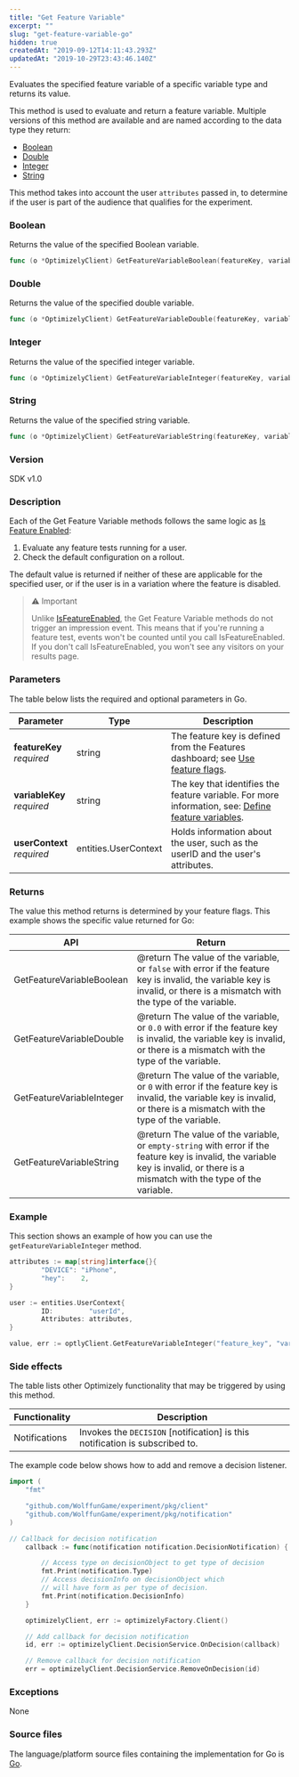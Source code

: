 ```yaml
---
title: "Get Feature Variable"
excerpt: ""
slug: "get-feature-variable-go"
hidden: true
createdAt: "2019-09-12T14:11:43.293Z"
updatedAt: "2019-10-29T23:43:46.140Z"
---
```

Evaluates the specified feature variable of a specific variable type and returns its value.  

This method is used to evaluate and return a feature variable. Multiple versions of this method are available and are named according to the data type they return:
  * [Boolean](#section-boolean)
  * [Double](#section-double)
  * [Integer](#section-integer)
  * [String](#section-string)

This method takes into account the user `attributes` passed in, to determine if the user is part of the audience that qualifies for the experiment.

### Boolean

Returns the value of the specified Boolean variable.
```go
func (o *OptimizelyClient) GetFeatureVariableBoolean(featureKey, variableKey string, userContext entities.UserContext) (value bool, err error)

```

### Double

Returns the value of the specified double variable.
```go
func (o *OptimizelyClient) GetFeatureVariableDouble(featureKey, variableKey string, userContext entities.UserContext) (value float64, err error)

```

### Integer

Returns the value of the specified integer variable.
```go
func (o *OptimizelyClient) GetFeatureVariableInteger(featureKey, variableKey string, userContext entities.UserContext) (value int, err error)

```

### String

Returns the value of the specified string variable.
```go
func (o *OptimizelyClient) GetFeatureVariableString(featureKey, variableKey string, userContext entities.UserContext) (value string, err error)

```

### Version
SDK v1.0

### Description
Each of the Get Feature Variable methods follows the same logic as [Is Feature Enabled](doc:is-feature-enabled-go):
1. Evaluate any feature tests running for a user.
2. Check the default configuration on a rollout.

The default value is returned if neither of these are applicable for the specified user, or if the user is in a variation where the feature is disabled.

>⚠️ Important
>
> Unlike [IsFeatureEnabled](doc:is-feature-enabled-go), the Get Feature Variable methods do not trigger an impression event. This means that if you're running a feature test, events won't be counted until you call IsFeatureEnabled. If you don't call IsFeatureEnabled, you won't see any visitors on your results page.

### Parameters
The table below lists the required and optional parameters in Go.

| Parameter                      | Type                 | Description                                                                                                                        |
|--------------------------------|----------------------|------------------------------------------------------------------------------------------------------------------------------------|
| **featureKey**<br/>*required*  | string               | The feature key is defined from the Features dashboard; see [Use feature flags](doc:use-feature-flags).                            |
| **variableKey**<br/>*required* | string               | The key that identifies the feature variable. For more information, see: [Define feature variables](doc:define-feature-variables). |
| **userContext**<br/>*required* | entities.UserContext | Holds information about the user, such as the userID and the user's attributes.                                                    |

### Returns
The value this method returns is determined by your feature flags. This example shows the specific value returned for Go:

| API                       | Return                                                                                                                                                                            |
|---------------------------|-----------------------------------------------------------------------------------------------------------------------------------------------------------------------------------|
| GetFeatureVariableBoolean | @return The value of the variable, or `false` with error if the feature key is invalid, the variable key is invalid, or there is a mismatch with the type of the variable.        |
| GetFeatureVariableDouble  | @return The value of the variable, or `0.0` with error if the feature key is invalid, the variable key is invalid, or there is a mismatch with the type of the variable.          |
| GetFeatureVariableInteger | @return The value of the variable, or `0` with error if the feature key is invalid, the variable key is invalid, or there is a mismatch with the type of the variable.            |
| GetFeatureVariableString  | @return The value of the variable, or `empty-string` with error if the feature key is invalid, the variable key is invalid, or there is a mismatch with the type of the variable. |

### Example
This section shows an example of how you can use the `getFeatureVariableInteger` method.

```go
attributes := map[string]interface{}{
        "DEVICE": "iPhone",
        "hey":    2,
}

user := entities.UserContext{
        ID:         "userId",
        Attributes: attributes,
}

value, err := optlyClient.GetFeatureVariableInteger("feature_key", "variable_key", user)

```

### Side effects
The table lists other Optimizely functionality that may be triggered by using this method.

| Functionality | Description                                                                  |
|---------------|------------------------------------------------------------------------------|
| Notifications | Invokes the `DECISION` [notification] is this notification is subscribed to. |

The example code below shows how to add and remove a decision listener.
```go
import (
	"fmt"

	"github.com/WolffunGame/experiment/pkg/client"
	"github.com/WolffunGame/experiment/pkg/notification"
)

// Callback for decision notification
	callback := func(notification notification.DecisionNotification) {

		// Access type on decisionObject to get type of decision
		fmt.Print(notification.Type)
		// Access decisionInfo on decisionObject which
		// will have form as per type of decision.
		fmt.Print(notification.DecisionInfo)
	}

	optimizelyClient, err := optimizelyFactory.Client()

	// Add callback for decision notification
	id, err := optimizelyClient.DecisionService.OnDecision(callback)

	// Remove callback for decision notification
	err = optimizelyClient.DecisionService.RemoveOnDecision(id)
```

### Exceptions
None

### Source files
The language/platform source files containing the implementation for Go is [Go](https://github.com/WolffunGame/experiment/blob/master/pkg/client/client.go#L160).